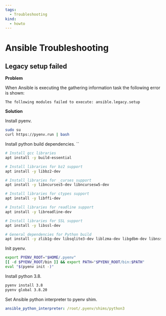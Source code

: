 ```yaml
---
tags:
  - Troubleshooting
kind:
  - howto
---
```



# Ansible Troubleshooting

## Legacy setup failed

**Problem**

When Ansible is executing the gathering information task the following error is shown:

```
The following modules failed to execute: ansible.legacy.setup
```

**Solution**

Install pyenv.

```bash
sudo su
curl https://pyenv.run | bash
```

Install python build dependencies.
``
```bash
# Install gcc libraries
apt install -y build-essential

# Install libraries for bz2 support
apt install -y libbz2-dev

# Install libraries for _curses support
apt install -y libncurses5-dev libncursesw5-dev

# Install libraries for ctypes support
apt install -y libffi-dev

# Install libraries for readline support
apt install -y libreadline-dev

# Install libraries for SSL support
apt install -y libssl-dev

# General dependencies for Python build
apt install -y zlib1g-dev libsqlite3-dev liblzma-dev libgdbm-dev libnss3-dev
```

Init pyenv.

```bash
export PYENV_ROOT="$HOME/.pyenv"
[[ -d $PYENV_ROOT/bin ]] && export PATH="$PYENV_ROOT/bin:$PATH"
eval "$(pyenv init -)"
```

Install python 3.8.

```bash
pyenv install 3.8
pyenv global 3.8.20
```

Set Ansible python interpreter to pyenv shim.

```yml
ansible_python_interpreter: /root/.pyenv/shims/python3
```

